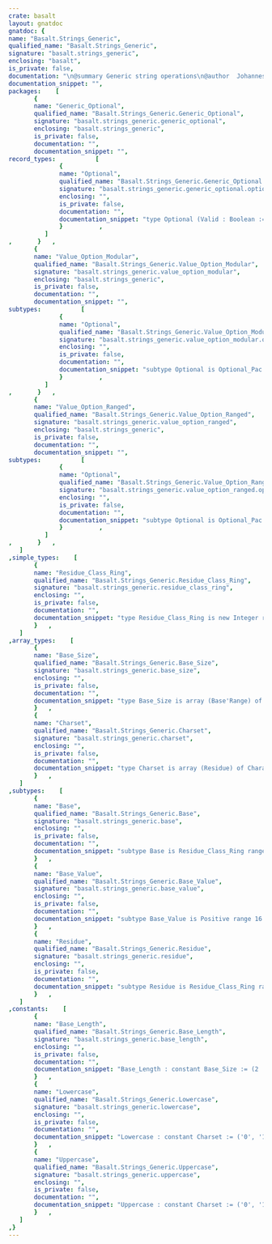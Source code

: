 ```yaml
---
crate: basalt
layout: gnatdoc
gnatdoc: {
name: "Basalt.Strings_Generic",
qualified_name: "Basalt.Strings_Generic",
signature: "basalt.strings_generic",
enclosing: "basalt",
is_private: false,
documentation: "\n@summary Generic string operations\n@author  Johannes Kliemann\n@date    2019-11-19\n\nCopyright (C) 2019 Componolit GmbH\n\nThis file is part of Basalt, which is distributed under the terms of the\nGNU Affero General Public License version 3.",
documentation_snippet: "",
packages:    [
       {
       name: "Generic_Optional",
       qualified_name: "Basalt.Strings_Generic.Generic_Optional",
       signature: "basalt.strings_generic.generic_optional",
       enclosing: "basalt.strings_generic",
       is_private: false,
       documentation: "",
       documentation_snippet: "",
record_types:           [
              {
              name: "Optional",
              qualified_name: "Basalt.Strings_Generic.Generic_Optional.Optional",
              signature: "basalt.strings_generic.generic_optional.optional",
              enclosing: "",
              is_private: false,
              documentation: "",
              documentation_snippet: "type Optional (Valid : Boolean := False) is record\n   case Valid is\n      when True =>\n         Value : T;\n      when False =>\n         null;\n   end case;\nend record;",
              }          ,
          ]
,       }   ,
       {
       name: "Value_Option_Modular",
       qualified_name: "Basalt.Strings_Generic.Value_Option_Modular",
       signature: "basalt.strings_generic.value_option_modular",
       enclosing: "basalt.strings_generic",
       is_private: false,
       documentation: "",
       documentation_snippet: "",
subtypes:           [
              {
              name: "Optional",
              qualified_name: "Basalt.Strings_Generic.Value_Option_Modular.Optional",
              signature: "basalt.strings_generic.value_option_modular.optional",
              enclosing: "",
              is_private: false,
              documentation: "",
              documentation_snippet: "subtype Optional is Optional_Pac.Optional;",
              }          ,
          ]
,       }   ,
       {
       name: "Value_Option_Ranged",
       qualified_name: "Basalt.Strings_Generic.Value_Option_Ranged",
       signature: "basalt.strings_generic.value_option_ranged",
       enclosing: "basalt.strings_generic",
       is_private: false,
       documentation: "",
       documentation_snippet: "",
subtypes:           [
              {
              name: "Optional",
              qualified_name: "Basalt.Strings_Generic.Value_Option_Ranged.Optional",
              signature: "basalt.strings_generic.value_option_ranged.optional",
              enclosing: "",
              is_private: false,
              documentation: "",
              documentation_snippet: "subtype Optional is Optional_Pac.Optional;",
              }          ,
          ]
,       }   ,
   ]
,simple_types:    [
       {
       name: "Residue_Class_Ring",
       qualified_name: "Basalt.Strings_Generic.Residue_Class_Ring",
       signature: "basalt.strings_generic.residue_class_ring",
       enclosing: "",
       is_private: false,
       documentation: "",
       documentation_snippet: "type Residue_Class_Ring is new Integer range 0 .. 16;",
       }   ,
   ]
,array_types:    [
       {
       name: "Base_Size",
       qualified_name: "Basalt.Strings_Generic.Base_Size",
       signature: "basalt.strings_generic.base_size",
       enclosing: "",
       is_private: false,
       documentation: "",
       documentation_snippet: "type Base_Size is array (Base'Range) of Base_Value;",
       }   ,
       {
       name: "Charset",
       qualified_name: "Basalt.Strings_Generic.Charset",
       signature: "basalt.strings_generic.charset",
       enclosing: "",
       is_private: false,
       documentation: "",
       documentation_snippet: "type Charset is array (Residue) of Character;",
       }   ,
   ]
,subtypes:    [
       {
       name: "Base",
       qualified_name: "Basalt.Strings_Generic.Base",
       signature: "basalt.strings_generic.base",
       enclosing: "",
       is_private: false,
       documentation: "",
       documentation_snippet: "subtype Base is Residue_Class_Ring range 2 .. 16;",
       }   ,
       {
       name: "Base_Value",
       qualified_name: "Basalt.Strings_Generic.Base_Value",
       signature: "basalt.strings_generic.base_value",
       enclosing: "",
       is_private: false,
       documentation: "",
       documentation_snippet: "subtype Base_Value is Positive range 16 .. 64;",
       }   ,
       {
       name: "Residue",
       qualified_name: "Basalt.Strings_Generic.Residue",
       signature: "basalt.strings_generic.residue",
       enclosing: "",
       is_private: false,
       documentation: "",
       documentation_snippet: "subtype Residue is Residue_Class_Ring range 0 .. 15;",
       }   ,
   ]
,constants:    [
       {
       name: "Base_Length",
       qualified_name: "Basalt.Strings_Generic.Base_Length",
       signature: "basalt.strings_generic.base_length",
       enclosing: "",
       is_private: false,
       documentation: "",
       documentation_snippet: "Base_Length : constant Base_Size := (2  => 64,\n                                     3  => 41,\n                                     4  => 32,\n                                     5  => 28,\n                                     6  => 25,\n                                     7  => 23,\n                                     8  => 22,\n                                     9  => 21,\n                                     10 => 20,\n                                     11 => 19,\n                                     12 => 18,\n                                     13 => 18,\n                                     14 => 17,\n                                     15 => 17,\n                                     16 => 16);",
       }   ,
       {
       name: "Lowercase",
       qualified_name: "Basalt.Strings_Generic.Lowercase",
       signature: "basalt.strings_generic.lowercase",
       enclosing: "",
       is_private: false,
       documentation: "",
       documentation_snippet: "Lowercase : constant Charset := ('0', '1', '2', '3', '4', '5',\n                                 '6', '7', '8', '9',\n                                 'a', 'b', 'c', 'd', 'e', 'f');",
       }   ,
       {
       name: "Uppercase",
       qualified_name: "Basalt.Strings_Generic.Uppercase",
       signature: "basalt.strings_generic.uppercase",
       enclosing: "",
       is_private: false,
       documentation: "",
       documentation_snippet: "Uppercase : constant Charset := ('0', '1', '2', '3', '4', '5',\n                                 '6', '7', '8', '9',\n                                 'A', 'B', 'C', 'D', 'E', 'F');",
       }   ,
   ]
,}
---
```

